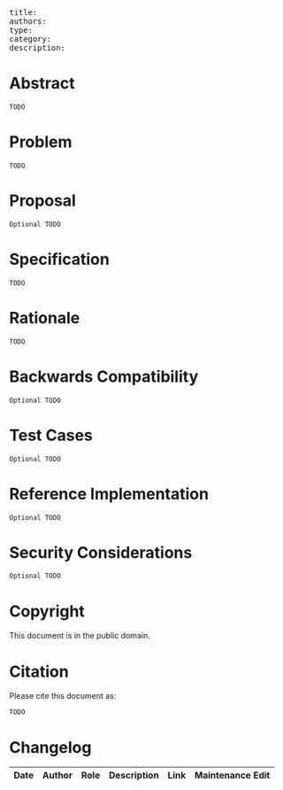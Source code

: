 <pre>
title: 
authors: 
type: 
category: 
description: 
</pre>

# Abstract

`TODO`

# Problem

`TODO`

# Proposal

`Optional TODO`

# Specification

`TODO`

# Rationale

`TODO`

# Backwards Compatibility

`Optional TODO`

# Test Cases

`Optional TODO`

# Reference Implementation

`Optional TODO`

# Security Considerations

`Optional TODO`

# Copyright

This document is in the public domain.

# Citation

Please cite this document as:

`TODO`

# Changelog

| Date | Author | Role | Description | Link | Maintenance Edit |
|:-----|:-------|:-----|:------------|:----:|:----------------:|